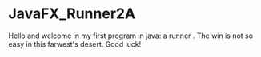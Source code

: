 # JavaFX_Runner2A
Hello and welcome in my first program in java: a runner . The win is not so easy in this farwest's desert. Good luck!
